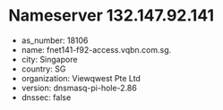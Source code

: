 # Nameserver 132.147.92.141

* as_number: 18106
* name: fnet141-f92-access.vqbn.com.sg.
* city: Singapore
* country: SG
* organization: Viewqwest Pte Ltd
* version: dnsmasq-pi-hole-2.86
* dnssec: false
